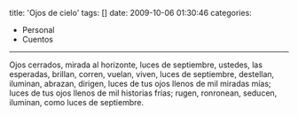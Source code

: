 title: 'Ojos de cielo'
tags: []
date: 2009-10-06 01:30:46
categories:
  - Personal
  - Cuentos
---

Ojos cerrados,
mirada al horizonte,
luces de septiembre,
ustedes, las esperadas,
brillan,
corren,
vuelan,
viven,
luces de septiembre,
destellan,
iluminan,
abrazan,
dirigen,
luces de tus ojos llenos
de mil miradas mías;
luces de tus ojos llenos
de mil historias frías;
rugen,
ronronean,
seducen,
iluminan,
como luces de septiembre.
